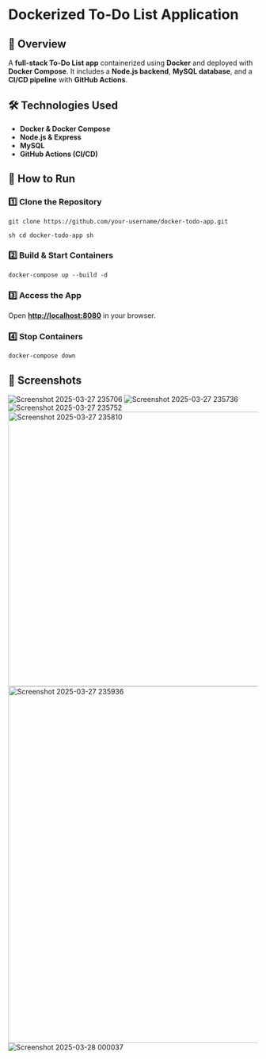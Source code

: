 # Dockerized To-Do List Application

## 📌 Overview
A **full-stack To-Do List app** containerized using **Docker** and deployed with **Docker Compose**. It includes a **Node.js backend**, **MySQL database**, and a **CI/CD pipeline** with **GitHub Actions**.

## 🛠 Technologies Used
- **Docker & Docker Compose**
- **Node.js & Express**
- **MySQL**
- **GitHub Actions (CI/CD)**

## 🚀 How to Run

### 1️⃣ Clone the Repository
``` git clone https://github.com/your-username/docker-todo-app.git ```

```sh cd docker-todo-app sh```

### 2️⃣ Build & Start Containers
``` docker-compose up --build -d ```

### 3️⃣ Access the App  
Open **[http://localhost:8080](http://localhost:8080)** in your browser.  

### 4️⃣ Stop Containers  
```docker-compose down```


## 📸 Screenshots

![Screenshot 2025-03-27 235706](https://github.com/user-attachments/assets/402ad9ba-49a7-4782-a525-13ea69cf2d42)
![Screenshot 2025-03-27 235736](https://github.com/user-attachments/assets/beec7156-c6fa-45a6-b44a-550937a11ea4)
![Screenshot 2025-03-27 235752](https://github.com/user-attachments/assets/65e1472e-5e52-4805-a338-c3b8faf5ad88)
<img width="554" alt="Screenshot 2025-03-27 235810" src="https://github.com/user-attachments/assets/84a44d95-af0f-4bf5-a375-af02f97ed51f" />
<img width="720" alt="Screenshot 2025-03-27 235936" src="https://github.com/user-attachments/assets/de3d3727-8ae7-4a89-9a27-989c8c51002a" />
![Screenshot 2025-03-28 000037](https://github.com/user-attachments/assets/0389c45e-71f2-48fc-8042-427ad2106ab7)
